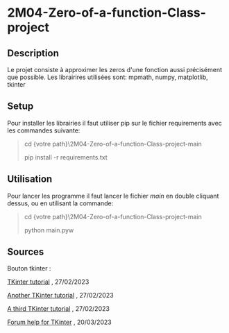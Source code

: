 # 2M04-Zero-of-a-function-Class-project

## Description
Le projet consiste à approximer les zeros d'une fonction aussi précisément que possible.
Les librairires utilisées sont: mpmath, numpy, matplotlib, tkinter      

## Setup
Pour installer les librairies il faut utiliser pip sur le fichier requirements avec les commandes suivante:
> cd {votre path}\2M04-Zero-of-a-function-Class-project-main
> 
> pip install -r requirements.txt

## Utilisation
Pour lancer les programme il faut lancer le fichier *main* en double cliquant dessus, ou en utilisant la commande:
> cd {votre path}\2M04-Zero-of-a-function-Class-project-main
> 
> python main.pyw

## Sources
Bouton tkinter :

[TKinter tutorial](https://realpython.com/python-gui-tkinter/) , 27/02/2023

[Another TKinter tutorial](https://tkdocs.com/tutorial/firstexample.html) , 27/02/2023

[A third TKinter tutorial](https://tkdocs.com/tutorial/firstexample.html) , 27/02/2023

[Forum help for TKinter](https://stackoverflow.com/questions/46026782/changing-entry-box-background-colour-in-tkinter) , 20/03/2023
